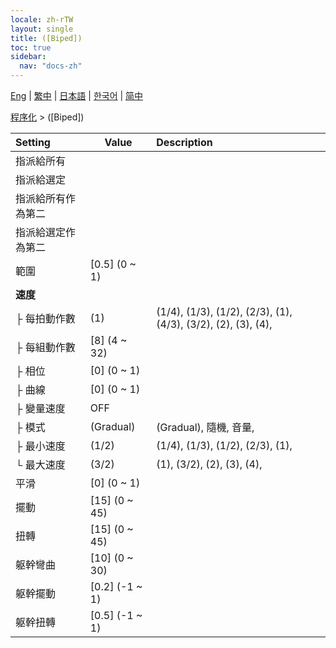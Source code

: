 ```yaml
---
locale: zh-rTW
layout: single
title: ([Biped])
toc: true
sidebar:
  nav: "docs-zh"
---
```

[Eng](/dancexr/menu/2025.4/motion/biped) | [繁中](/tw/dancexr/menu/2025.4/motion/biped) | [日本語](/jp/dancexr/menu/2025.4/motion/biped) | [한국어](/kr/dancexr/menu/2025.4/motion/biped) | [简中](/zh/dancexr/menu/2025.4/motion/biped)

[程序化](../menu#程序化) > ([Biped])



| Setting | Value | Description |
| :--- | --- | :--- |
| 指派給所有 || 
| 指派給選定 || 
| 指派給所有作為第二 || 
| 指派給選定作為第二 || 
| 範圍 | [0.5] (0 ~ 1) | 
| **速度** | | 
| ├ 每拍動作數 | (1) | (1/4), (1/3), (1/2), (2/3), (1), (4/3), (3/2), (2), (3), (4), 
| ├ 每組動作數 | [8] (4 ~ 32) | 
| ├ 相位 | [0] (0 ~ 1) | 
| ├ 曲線 | [0] (0 ~ 1) | 
| ├ 變量速度 | OFF | 
| ├ 模式 | (Gradual) | (Gradual), 隨機, 音量, 
| ├ 最小速度 | (1/2) | (1/4), (1/3), (1/2), (2/3), (1), 
| └ 最大速度 | (3/2) | (1), (3/2), (2), (3), (4), 
| 平滑 | [0] (0 ~ 1) | 
| 擺動 | [15] (0 ~ 45) | 
| 扭轉 | [15] (0 ~ 45) | 
| 躯幹彎曲 | [10] (0 ~ 30) | 
| 躯幹擺動 | [0.2] (-1 ~ 1) | 
| 躯幹扭轉 | [0.5] (-1 ~ 1) | 
